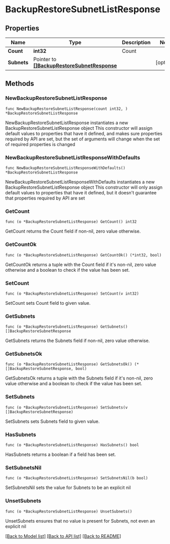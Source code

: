 # BackupRestoreSubnetListResponse

## Properties

Name | Type | Description | Notes
------------ | ------------- | ------------- | -------------
**Count** | **int32** | Count | 
**Subnets** | Pointer to [**[]BackupRestoreSubnetResponse**](BackupRestoreSubnetResponse.md) |  | [optional] 

## Methods

### NewBackupRestoreSubnetListResponse

`func NewBackupRestoreSubnetListResponse(count int32, ) *BackupRestoreSubnetListResponse`

NewBackupRestoreSubnetListResponse instantiates a new BackupRestoreSubnetListResponse object
This constructor will assign default values to properties that have it defined,
and makes sure properties required by API are set, but the set of arguments
will change when the set of required properties is changed

### NewBackupRestoreSubnetListResponseWithDefaults

`func NewBackupRestoreSubnetListResponseWithDefaults() *BackupRestoreSubnetListResponse`

NewBackupRestoreSubnetListResponseWithDefaults instantiates a new BackupRestoreSubnetListResponse object
This constructor will only assign default values to properties that have it defined,
but it doesn't guarantee that properties required by API are set

### GetCount

`func (o *BackupRestoreSubnetListResponse) GetCount() int32`

GetCount returns the Count field if non-nil, zero value otherwise.

### GetCountOk

`func (o *BackupRestoreSubnetListResponse) GetCountOk() (*int32, bool)`

GetCountOk returns a tuple with the Count field if it's non-nil, zero value otherwise
and a boolean to check if the value has been set.

### SetCount

`func (o *BackupRestoreSubnetListResponse) SetCount(v int32)`

SetCount sets Count field to given value.


### GetSubnets

`func (o *BackupRestoreSubnetListResponse) GetSubnets() []BackupRestoreSubnetResponse`

GetSubnets returns the Subnets field if non-nil, zero value otherwise.

### GetSubnetsOk

`func (o *BackupRestoreSubnetListResponse) GetSubnetsOk() (*[]BackupRestoreSubnetResponse, bool)`

GetSubnetsOk returns a tuple with the Subnets field if it's non-nil, zero value otherwise
and a boolean to check if the value has been set.

### SetSubnets

`func (o *BackupRestoreSubnetListResponse) SetSubnets(v []BackupRestoreSubnetResponse)`

SetSubnets sets Subnets field to given value.

### HasSubnets

`func (o *BackupRestoreSubnetListResponse) HasSubnets() bool`

HasSubnets returns a boolean if a field has been set.

### SetSubnetsNil

`func (o *BackupRestoreSubnetListResponse) SetSubnetsNil(b bool)`

 SetSubnetsNil sets the value for Subnets to be an explicit nil

### UnsetSubnets
`func (o *BackupRestoreSubnetListResponse) UnsetSubnets()`

UnsetSubnets ensures that no value is present for Subnets, not even an explicit nil

[[Back to Model list]](../README.md#documentation-for-models) [[Back to API list]](../README.md#documentation-for-api-endpoints) [[Back to README]](../README.md)


